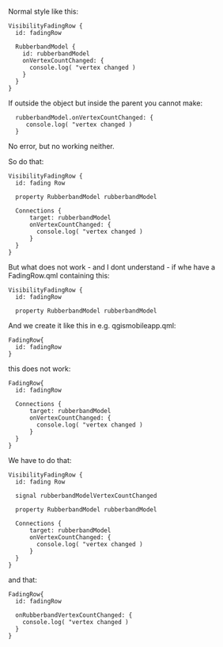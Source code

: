 Normal style like this:

```
VisibilityFadingRow {
  id: fadingRow
  
  RubberbandModel {
    id: rubberbandModel
    onVertexCountChanged: {
      console.log( "vertex changed )
    }
  }
}
```

If outside the object but inside the parent you cannot make:
```
  rubberbandModel.onVertexCountChanged: {
     console.log( "vertex changed )
  }
```
No error, but no working neither.

So do that:
```
VisibilityFadingRow {
  id: fading Row
  
  property RubberbandModel rubberbandModel
  
  Connections {
      target: rubberbandModel
      onVertexCountChanged: {
        console.log( "vertex changed )
      }
  }
}
```

But what does not work - and I dont understand - if whe have a FadingRow.qml containing this:
```
VisibilityFadingRow {
  id: fadingRow
  
  property RubberbandModel rubberbandModel
```

And we create it like this in e.g. qgismobileapp.qml:
```
FadingRow{
  id: fadingRow
}
```
this does not work:

```
FadingRow{
  id: fadingRow
  
  Connections {
      target: rubberbandModel
      onVertexCountChanged: {
        console.log( "vertex changed )
      }
  }
}
```

We have to do that:

```
VisibilityFadingRow {
  id: fading Row
  
  signal rubberbandModelVertexCountChanged
  
  property RubberbandModel rubberbandModel
  
  Connections {
      target: rubberbandModel
      onVertexCountChanged: {
        console.log( "vertex changed )
      }
  }
}
```

and that:

```
FadingRow{
  id: fadingRow
  
  onRubberbandVertexCountChanged: {
    console.log( "vertex changed )
  }
}
```


